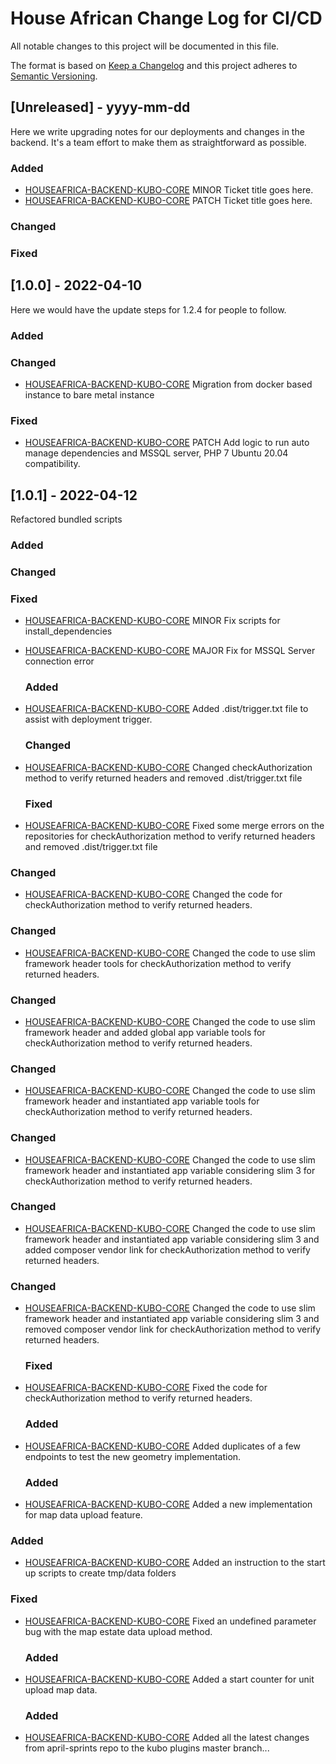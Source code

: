 
# House African Change Log for CI/CD
All notable changes to this project will be documented in this file.

The format is based on [Keep a Changelog](http://keepachangelog.com/)
and this project adheres to [Semantic Versioning](http://semver.org/).

## [Unreleased] - yyyy-mm-dd

Here we write upgrading notes for our deployments and changes in the backend. It's a team effort to make them as
straightforward as possible.

### Added
- [HOUSEAFRICA-BACKEND-KUBO-CORE](http://tickets.projectname.com/browse/HOUSEAFRICA-BACKEND-KUBO-CORE)
  MINOR Ticket title goes here.
- [HOUSEAFRICA-BACKEND-KUBO-CORE](http://tickets.projectname.com/browse/HOUSEAFRICA-BACKEND-KUBO-CORE)
  PATCH Ticket title goes here.

### Changed

### Fixed

## [1.0.0] - 2022-04-10

Here we would have the update steps for 1.2.4 for people to follow.

### Added

### Changed

- [HOUSEAFRICA-BACKEND-KUBO-CORE](http://tickets.projectname.com/browse/HOUSEAFRICA-BACKEND-KUBO-CORE)
  Migration from docker based instance to bare metal instance

### Fixed

- [HOUSEAFRICA-BACKEND-KUBO-CORE](http://tickets.projectname.com/browse/HOUSEAFRICA-BACKEND-KUBO-CORE)
  PATCH Add logic to run auto manage dependencies and MSSQL server, PHP 7 Ubuntu 20.04
  compatibility.

## [1.0.1] - 2022-04-12
Refactored bundled scripts
### Added

### Changed

### Fixed

- [HOUSEAFRICA-BACKEND-KUBO-CORE](http://tickets.projectname.com/browse/HOUSEAFRICA-BACKEND-KUBO-CORE)
  MINOR Fix scripts for install_dependencies
- [HOUSEAFRICA-BACKEND-KUBO-CORE](http://tickets.projectname.com/browse/HOUSEAFRICA-BACKEND-KUBO-CORE)
  MAJOR Fix for MSSQL Server connection error

  ### Added
- [HOUSEAFRICA-BACKEND-KUBO-CORE](http://tickets.projectname.com/browse/HOUSEAFRICA-BACKEND-KUBO-CORE)
  Added .dist/trigger.txt file to assist with deployment trigger.

  ### Changed

- [HOUSEAFRICA-BACKEND-KUBO-CORE](http://tickets.projectname.com/browse/HOUSEAFRICA-BACKEND-KUBO-CORE)
  Changed checkAuthorization method to verify returned headers and removed .dist/trigger.txt file

   ### Fixed

- [HOUSEAFRICA-BACKEND-KUBO-CORE](http://tickets.projectname.com/browse/HOUSEAFRICA-BACKEND-KUBO-CORE)
  Fixed some merge errors on the repositories for checkAuthorization method to verify returned headers and removed .dist/trigger.txt file

### Changed

- [HOUSEAFRICA-BACKEND-KUBO-CORE](http://tickets.projectname.com/browse/HOUSEAFRICA-BACKEND-KUBO-CORE)
  Changed the code for checkAuthorization method to verify returned headers.

### Changed

- [HOUSEAFRICA-BACKEND-KUBO-CORE](http://tickets.projectname.com/browse/HOUSEAFRICA-BACKEND-KUBO-CORE)
  Changed the code to use slim framework header tools for checkAuthorization method to verify returned headers.
### Changed

- [HOUSEAFRICA-BACKEND-KUBO-CORE](http://tickets.projectname.com/browse/HOUSEAFRICA-BACKEND-KUBO-CORE)
  Changed the code to use slim framework header and added global app variable tools for checkAuthorization method to verify returned headers.

### Changed

- [HOUSEAFRICA-BACKEND-KUBO-CORE](http://tickets.projectname.com/browse/HOUSEAFRICA-BACKEND-KUBO-CORE)
  Changed the code to use slim framework header and instantiated app variable tools for checkAuthorization method to verify returned headers.

### Changed

- [HOUSEAFRICA-BACKEND-KUBO-CORE](http://tickets.projectname.com/browse/HOUSEAFRICA-BACKEND-KUBO-CORE)
  Changed the code to use slim framework header and instantiated app variable considering slim 3 for checkAuthorization method to verify returned headers.

### Changed

- [HOUSEAFRICA-BACKEND-KUBO-CORE](http://tickets.projectname.com/browse/HOUSEAFRICA-BACKEND-KUBO-CORE)
  Changed the code to use slim framework header and instantiated app variable considering slim 3 and added composer vendor link for checkAuthorization method to verify returned headers.

### Changed

- [HOUSEAFRICA-BACKEND-KUBO-CORE](http://tickets.projectname.com/browse/HOUSEAFRICA-BACKEND-KUBO-CORE)
  Changed the code to use slim framework header and instantiated app variable considering slim 3 and removed composer vendor link for checkAuthorization method to verify returned headers.  

  ### Fixed

- [HOUSEAFRICA-BACKEND-KUBO-CORE](http://tickets.projectname.com/browse/HOUSEAFRICA-BACKEND-KUBO-CORE)
  Fixed the code for checkAuthorization method to verify returned headers.

   ### Added
- [HOUSEAFRICA-BACKEND-KUBO-CORE](http://tickets.projectname.com/browse/HOUSEAFRICA-BACKEND-KUBO-CORE)
  Added duplicates of a few endpoints to test the new geometry implementation.

    ### Added
- [HOUSEAFRICA-BACKEND-KUBO-CORE](http://tickets.projectname.com/browse/HOUSEAFRICA-BACKEND-KUBO-CORE)
  Added a new implementation for map data upload feature.

 ### Added
- [HOUSEAFRICA-BACKEND-KUBO-CORE](http://tickets.projectname.com/browse/HOUSEAFRICA-BACKEND-KUBO-CORE)
  Added an instruction to the start up scripts to create tmp/data folders

### Fixed
- [HOUSEAFRICA-BACKEND-KUBO-CORE](http://tickets.projectname.com/browse/HOUSEAFRICA-BACKEND-KUBO-CORE)
  Fixed an undefined parameter bug with the map estate data upload method.

  ### Added
- [HOUSEAFRICA-BACKEND-KUBO-CORE](http://tickets.projectname.com/browse/HOUSEAFRICA-BACKEND-KUBO-CORE)
  Added a start counter for unit upload map data.

  ### Added
- [HOUSEAFRICA-BACKEND-KUBO-CORE](http://tickets.projectname.com/browse/HOUSEAFRICA-BACKEND-KUBO-CORE)
  Added all the latest changes from april-sprints repo to the kubo plugins master branch...

